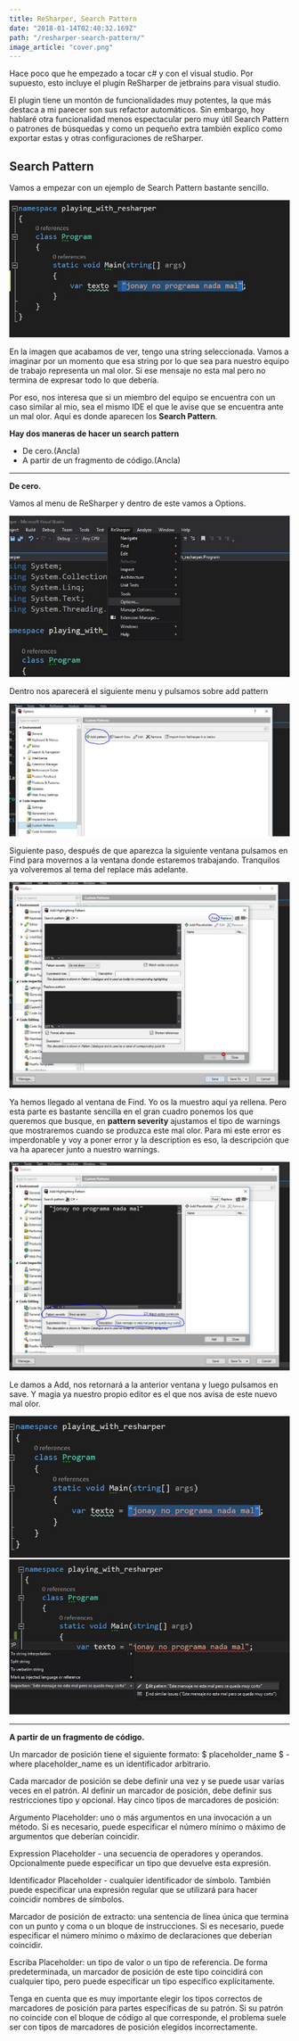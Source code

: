 ```yaml
---
title: ReSharper, Search Pattern
date: "2018-01-14T02:40:32.169Z"
path: "/resharper-search-pattern/"
image_article: "cover.png"
---
```


Hace poco que he empezado a tocar c# y con el visual studio.
Por supuesto, esto incluye el plugin ReSharper de jetbrains para visual studio.

El plugin tiene un montón de funcionalidades muy potentes, la que más destaca a 
mi parecer son sus refactor automáticos. Sin embargo, hoy hablaré otra funcionalidad
menos espectacular pero muy útil Search Pattern o patrones de búsquedas y
como un pequeño extra también explico como exportar estas y otras configuraciones de reSharper.


Search Pattern
-------------------------

Vamos a empezar con un ejemplo de Search Pattern bastante sencillo.

![1](./searchPattern_1.jpg)

En la imagen que acabamos de ver, tengo una string seleccionada. Vamos a 
imaginar por un momento que esa string por lo que sea para nuestro equipo
de trabajo representa un mal olor. Si ese mensaje no esta mal pero no
termina de expresar todo lo que debería.


Por eso, nos interesa que si un miembro del equipo se encuentra con un
caso similar al mio, sea el mismo IDE el que le avise que se encuentra ante
un mal olor. Aquí es donde aparecen los **Search Pattern**.


**Hay dos maneras de hacer un search pattern** 

- De cero.(Ancla)
- A partir de un fragmento de código.(Ancla)

-------------------------------------

**De cero.**

Vamos al menu de ReSharper y dentro de este vamos a Options.
    
![2](./searchPattern_2.jpg)

Dentro nos aparecerá el siguiente menu y pulsamos sobre add pattern

![3](./searchPattern_3.jpg)

Siguiente paso, después de que aparezca la siguiente ventana pulsamos en Find para
movernos a la ventana donde estaremos trabajando. Tranquilos ya volveremos al tema del
replace más adelante.

![4](./searchPattern_4.jpg)


Ya hemos llegado al ventana de Find. Yo os la muestro aquí ya rellena.
Pero esta parte es bastante sencilla en el gran cuadro ponemos los que queremos
que busque, en **pattern severity** ajustamos el tipo de warnings que mostraremos
cuando se produzca este mal olor. Para mi este error es imperdonable y voy a poner
error y la description es eso, la descripción que va ha aparecer junto a nuestro warnings.

![5](./searchPattern_5.JPG)


Le damos a Add, nos retornará a la anterior ventana y luego pulsamos en save.
Y magia ya nuestro propio editor es el que nos avisa de este nuevo mal olor.

![6](searchPattern_6.jpg)
![7](searchPattern_7.jpg)

--------------------------------------

**A partir de un fragmento de código.**
















Un marcador de posición tiene el siguiente formato:
 $ placeholder_name $ - where placeholder_name es un identificador arbitrario.
 
Cada marcador de posición se debe definir una vez y se puede usar varias veces en el patrón. 
Al definir un marcador de posición, debe definir sus restricciones tipo y opcional. Hay cinco tipos de marcadores de posición:

Argumento Placeholder: uno o más argumentos en una invocación a un método.
 Si es necesario, puede especificar el número mínimo o máximo de argumentos que deberían coincidir.

Expression Placeholder - una secuencia de operadores y operandos.
 Opcionalmente puede especificar un tipo que devuelve esta expresión.

Identificador Placeholder - cualquier identificador de símbolo. 
También puede especificar una expresión regular que se utilizará para hacer coincidir nombres de símbolos.

Marcador de posición de extracto: 
una sentencia de línea única que termina con un punto y coma o un bloque de instrucciones. Si es necesario, puede especificar el número mínimo o máximo de declaraciones que deberían coincidir.


Escriba Placeholder:
 un tipo de valor o un tipo de referencia. De forma predeterminada, 
 un marcador de posición de este tipo coincidirá con cualquier tipo, 
 pero puede especificar un tipo específico explícitamente.

Tenga en cuenta que es muy importante elegir los tipos correctos de marcadores 
de posición para partes específicas de su patrón. 
Si su patrón no coincide con el bloque de código al que corresponde,
 el problema suele ser con tipos de marcadores de posición elegidos incorrectamente.